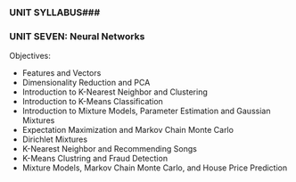 ### UNIT SYLLABUS###
### UNIT SEVEN: Neural Networks ###

Objectives:
  - Features and Vectors
  - Dimensionality Reduction and PCA
  - Introduction to K-Nearest Neighbor and Clustering
  - Introduction to K-Means Classification
  - Introduction to Mixture Models, Parameter Estimation and Gaussian Mixtures
  - Expectation Maximization and Markov Chain Monte Carlo
  - Dirichlet Mixtures
  - K-Nearest Neighbor and Recommending Songs
  - K-Means Clustring and Fraud Detection
  - Mixture Models, Markov Chain Monte Carlo, and House Price Prediction
